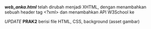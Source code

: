 ***web_anka.html*** telah dirubah menjadi XHTML, dengan menambahkan sebuah header tag <?xml> dan menambahkan API W3School ke ***<!DOCTYPE html>***

*UPDATE*
**PRAK2** berisi file HTML, CSS, background (asset gambar)
